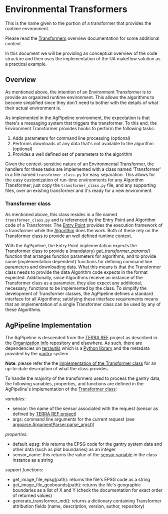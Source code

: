 # Environmental Transformers
This is the name given to the portion of a transformer that provides the runtime environment.

Please read the [Transformers](https://github.com/AgPipeline/AgPipeline.github.io/blob/master/transformers/transformers.md) overview documentation for some additional context.

In this document we will be providing an conceptual overview of the code structure and then uses the implementation of the UA makeflow solution as a practical example.

## Overview
As mentioned above, the intention of an Environment Transformer is to provide an organized runtime environment.
This allows the algorithms to become simplified since they don't need to bother with the details of what their actual environment is.

As implemented in the AgPipeline environment, the expectation is that there's a messaging system that triggers the transformer.
To this end, the Environment Transformer provides hooks to perform the following tasks:
1. Adds parameters for command line processing (optional)
2. Performs downloads of any data that's not available to the algorithm (optional)
3. Provides a well defined set of parameters to the algorithm

Given the context-sensitive nature of an Environmental Transformer, the handlers for these tasks are implemented with a class named 'Transformer' in a file named `transformer_class.py` for easy separation.
This allows for the easy customization of run-time environments for any Algorithm Transformer; just copy the `transformer_class.py` file, and any supporting files, over an existing transformer and it's ready for a new environment.

### Transformer class
As mentioned above, this class resides in a file named `transformer_class.py` and is referenced by the Entry Point and Algorithm code of a Transformer.
The [Entry Point]() provides the execution framework of a transformer while the [Algorithm]() does the work.
Both of these rely on the Transformer class to provide an well defined runtime context.

With the AgPipeline, the Entry Point implementation expects the Transformer class to provide a (mandatory) *get_transformer_params()* function that arranges function parameters for algorithms, and to provide some (implementation dependent) functions for defining command line parameters and downloading data.
What this means is that the Transformer class needs to provide the data Algorithm code expects in the format expected.
Additionally, since Algorithms receive an instance of the Transformer class as a parameter, they also expect any additional, necessary, functions to be implemented by the class.
To simplify the development of Transformer classes, the AgPipeline defines a standard interface for all Algorithms; satisfying these interface requirements means that an implementation of a single Transformer class can be used by any of these Algorithms.

## AgPipeline Implementation
The AgPipeline is descended from the [TERRA REF](https://github.com/terraref) project as described in the [Organization Info](https://github.com/AgPipeline/Organization-info) repository and elsewhere.
As such, there are dependencies on [terrautils](https://github.com/terraref/terrautils) which is a [Python library](https://pypi.org/project/terrautils/) and the metadata provided by the [gantry](https://terraref.org/) system.

**Note**: please refer the the [implementation of the Transformer class](https://github.com/AgPipeline/ua-gantry-transformer/blob/master/common-image/transformer_class.py) for an up-to-date description of what the class provides.

To handle the majority of the transformers used to process the gantry data, the following variables, properties, and functions are defined in the AgPipeline's implementation of the [Transformer class](https://github.com/AgPipeline/ua-gantry-transformer/blob/master/common-image/transformer_class.py):

*variables*:<a name="transformer_variables" />
- sensor: the name of the sensor associated with the request (sensor as defined by [TERRA REF project](https://github.com/terraref/terrautils/blob/112d7b6032a677ebcc52868c41bd607e9b0af845/terrautils/sensors.py#L58))
- args: command line arguments for the current request (see [argparse.ArgumentParser.parse_args()](https://docs.python.org/3/library/argparse.html))

*properties*:<a name="transformer_properties" />
- default_epsg: this returns the EPSG code for the gantry system data and other data (such as plot boundaries) as an integer
- sensor_name: this returns the value of the [sensor variable](#transformer_variables) in the class instance as a string

*support functions*:<a name="transformer_functions" />
- get_image_file_epsg(path): returns the file's EPSG code as a string
- get_image_file_geobounds(path): returns the file's geographic boundaries as a list of X and Y (check the documentation for exact order of returned values)
- generate_transformer_md(): returns a dictionary containing Transformer attribution fields (name, description, version, author, repository)

 
